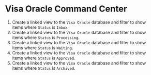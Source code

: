 # Visa Oracle Command Center

1. Create a linked view to the `Visa Oracle` database and filter to show items where `Status` is `Inbox`.
2. Create a linked view to the `Visa Oracle` database and filter to show items where `Status` is `Processing`.
3. Create a linked view to the `Visa Oracle` database and filter to show items where `Status` is `Waiting`.
4. Create a linked view to the `Visa Oracle` database and filter to show items where `Status` is `Approved`.
5. Create a linked view to the `Visa Oracle` database and filter to show items where `Status` is `Archived`.
